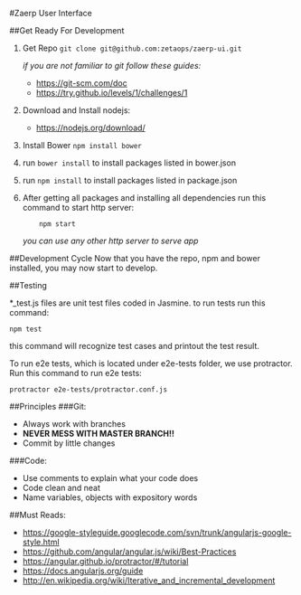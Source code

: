 #Zaerp User Interface

##Get Ready For Development
1. Get Repo `git clone git@github.com:zetaops/zaerp-ui.git`

    *if you are not familiar to git follow these guides:* 
    - https://git-scm.com/doc
    - https://try.github.io/levels/1/challenges/1

2. Download and Install nodejs:
    - https://nodejs.org/download/

3. Install Bower `npm install bower`

4. run `bower install` to install packages listed in bower.json 

5. run `npm install` to install packages listed in package.json

6. After getting all packages and installing all dependencies run this command to start http server:
    ```
        npm start
    ```
    *you can use any other http server to serve app*

##Development Cycle
Now that you have the repo, npm and bower installed, you may now start to develop.


##Testing

*_test.js files are unit test files coded in Jasmine. to run tests run this command:

    npm test

this command will recognize test cases and printout the test result.

To run e2e tests, which is located under e2e-tests folder, we use protractor. Run this command to run e2e tests:

    protractor e2e-tests/protractor.conf.js

##Principles
###Git:
- Always work with branches
- **NEVER MESS WITH MASTER BRANCH!!**
- Commit by little changes

###Code:
- Use comments to explain what your code does
- Code clean and neat
- Name variables, objects with expository words

##Must Reads:
- https://google-styleguide.googlecode.com/svn/trunk/angularjs-google-style.html
- https://github.com/angular/angular.js/wiki/Best-Practices
- https://angular.github.io/protractor/#/tutorial
- https://docs.angularjs.org/guide
- http://en.wikipedia.org/wiki/Iterative_and_incremental_development